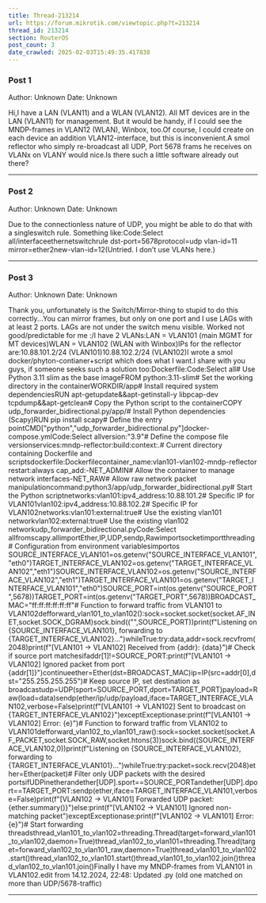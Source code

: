 ```yaml
---
title: Thread-213214
url: https://forum.mikrotik.com/viewtopic.php?t=213214
thread_id: 213214
section: RouterOS
post_count: 3
date_crawled: 2025-02-03T15:49:35.417838
---
```


### Post 1
Author: Unknown
Date: Unknown

Hi,I have a LAN (VLAN11) and a WLAN (VLAN12). All MT devices are in the LAN (VLAN11) for management. But it would be handy, if I could see the MNDP-frames in VLAN12 (WLAN), Winbox, too.Of course, I could create on each device an addition VLAN12-interface, but this is inconvenient.A smol reflector who simply re-broadcast all UDP, Port 5678 frams he receives on VLANx on VLANY would nice.Is there such a little software already out there?

---
### Post 2
Author: Unknown
Date: Unknown

Due to the connectionless nature of UDP, you might be able to do that with a singleswitch rule. Something like:Code:Select all/interfaceethernetswitchrule
dst-port=5678protocol=udp vlan-id=11\
mirror=ether2new-vlan-id=12(Untried. I don’t use VLANs here.)

---
### Post 3
Author: Unknown
Date: Unknown

Thank you, unfortunately is the Switch/Mirror-thing to stupid to do this correctly...You can mirror frames, but only on one port and I use LAGs with at least 2 ports. LAGs are not under the switch menu visible. Worked not good/predictable for me :/I have 2 VLANs:LAN = VLAN101 (main MGMT for MT devices)WLAN = VLAN102 (WLAN with Winbox)IPs for the reflector are:10.88.101.2/24 (VLAN101)10.88.102.2/24 (VLAN102)I wrote a smol docker/phyton-contianer+script which does what I want.I share with you guys, if someone seeks such a solution too:Dockerfile:Code:Select all# Use Python 3.11 slim as the base imageFROM python:3.11-slim# Set the working directory in the containerWORKDIR/app# Install required system dependenciesRUN apt-getupdate&&apt-getinstall-y libpcap-dev tcpdump&&apt-getclean# Copy the Python script to the containerCOPY udp_forwarder_bidirectional.py/app/# Install Python dependencies (Scapy)RUN pip install scapy# Define the entry pointCMD["python","udp_forwarder_bidirectional.py"]docker-compose.ymlCode:Select allversion:"3.9"# Define the compose file versionservices:mndp-reflector:build:context:.# Current directory containing Dockerfile and scriptsdockerfile:Dockerfilecontainer_name:vlan101-vlan102-mndp-reflector
    restart:always
    cap_add:-NET_ADMIN# Allow the container to manage network interfaces-NET_RAW# Allow raw network packet manipulationcommand:python3/app/udp_forwarder_bidirectional.py# Start the Python scriptnetworks:vlan101:ipv4_address:10.88.101.2# Specific IP for VLAN101vlan102:ipv4_address:10.88.102.2# Specific IP for VLAN102networks:vlan101:external:true# Use the existing vlan101 networkvlan102:external:true# Use the existing vlan102 networkudp_forwarder_bidirectional.pyCode:Select allfromscapy.allimportEther,IP,UDP,sendp,Rawimportsocketimportthreading# Configuration from environment variablesimportos
SOURCE_INTERFACE_VLAN101=os.getenv("SOURCE_INTERFACE_VLAN101","eth0")TARGET_INTERFACE_VLAN102=os.getenv("TARGET_INTERFACE_VLAN102","eth1")SOURCE_INTERFACE_VLAN102=os.getenv("SOURCE_INTERFACE_VLAN102","eth1")TARGET_INTERFACE_VLAN101=os.getenv("TARGET_INTERFACE_VLAN101","eth0")SOURCE_PORT=int(os.getenv("SOURCE_PORT",5678))TARGET_PORT=int(os.getenv("TARGET_PORT",5678))BROADCAST_MAC="ff:ff:ff:ff:ff:ff"# Function to forward traffic from VLAN101 to VLAN102defforward_vlan101_to_vlan102():sock=socket.socket(socket.AF_INET,socket.SOCK_DGRAM)sock.bind(("",SOURCE_PORT))print(f"Listening on {SOURCE_INTERFACE_VLAN101}, forwarding to {TARGET_INTERFACE_VLAN102}...")whileTrue:try:data,addr=sock.recvfrom(2048)print(f"[VLAN101 -> VLAN102] Received from {addr}: {data}")# Check if source port matchesifaddr[1]!=SOURCE_PORT:print(f"[VLAN101 -> VLAN102] Ignored packet from port {addr[1]}")continueether=Ether(dst=BROADCAST_MAC)ip=IP(src=addr[0],dst="255.255.255.255")# Keep source IP, set destination as broadcastudp=UDP(sport=SOURCE_PORT,dport=TARGET_PORT)payload=Raw(load=data)sendp(ether/ip/udp/payload,iface=TARGET_INTERFACE_VLAN102,verbose=False)print(f"[VLAN101 -> VLAN102] Sent to broadcast on {TARGET_INTERFACE_VLAN102}")exceptExceptionase:print(f"[VLAN101 -> VLAN102] Error: {e}")# Function to forward traffic from VLAN102 to VLAN101defforward_vlan102_to_vlan101_raw():sock=socket.socket(socket.AF_PACKET,socket.SOCK_RAW,socket.htons(3))sock.bind((SOURCE_INTERFACE_VLAN102,0))print(f"Listening on {SOURCE_INTERFACE_VLAN102}, forwarding to {TARGET_INTERFACE_VLAN101}...")whileTrue:try:packet=sock.recv(2048)ether=Ether(packet)# Filter only UDP packets with the desired portsifUDPinetherandether[UDP].sport==SOURCE_PORTandether[UDP].dport==TARGET_PORT:sendp(ether,iface=TARGET_INTERFACE_VLAN101,verbose=False)print(f"[VLAN102 -> VLAN101] Forwarded UDP packet: {ether.summary()}")else:print(f"[VLAN102 -> VLAN101] Ignored non-matching packet")exceptExceptionase:print(f"[VLAN102 -> VLAN101] Error: {e}")# Start forwarding threadsthread_vlan101_to_vlan102=threading.Thread(target=forward_vlan101_to_vlan102,daemon=True)thread_vlan102_to_vlan101=threading.Thread(target=forward_vlan102_to_vlan101_raw,daemon=True)thread_vlan101_to_vlan102.start()thread_vlan102_to_vlan101.start()thread_vlan101_to_vlan102.join()thread_vlan102_to_vlan101.join()Finally I have my MNDP-frames from VLAN101 in VLAN102.edit from 14.12.2024, 22:48: Updated .py (old one matched on more than UDP/5678-traffic)

---
